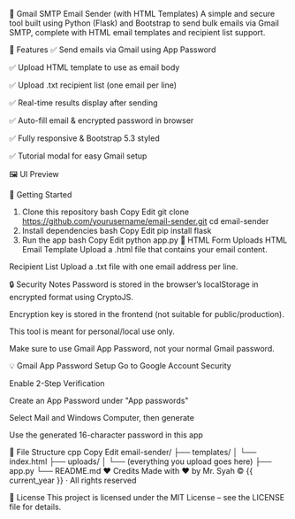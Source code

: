 📧 Gmail SMTP Email Sender (with HTML Templates)
A simple and secure tool built using Python (Flask) and Bootstrap to send bulk emails via Gmail SMTP, complete with HTML email templates and recipient list support.

🧰 Features
✅ Send emails via Gmail using App Password

✅ Upload HTML template to use as email body

✅ Upload .txt recipient list (one email per line)

✅ Real-time results display after sending

✅ Auto-fill email & encrypted password in browser

✅ Fully responsive & Bootstrap 5.3 styled

✅ Tutorial modal for easy Gmail setup

🖼️ UI Preview

🚀 Getting Started
1. Clone this repository
bash
Copy
Edit
git clone https://github.com/yourusername/email-sender.git
cd email-sender
2. Install dependencies
bash
Copy
Edit
pip install flask
3. Run the app
bash
Copy
Edit
python app.py
📂 HTML Form Uploads
HTML Email Template
Upload a .html file that contains your email content.

Recipient List
Upload a .txt file with one email address per line.

🔒 Security Notes
Password is stored in the browser’s localStorage in encrypted format using CryptoJS.

Encryption key is stored in the frontend (not suitable for public/production).

This tool is meant for personal/local use only.

Make sure to use Gmail App Password, not your normal Gmail password.

💡 Gmail App Password Setup
Go to Google Account Security

Enable 2-Step Verification

Create an App Password under "App passwords"

Select Mail and Windows Computer, then generate

Use the generated 16-character password in this app

📁 File Structure
cpp
Copy
Edit
email-sender/
├── templates/
│   └── index.html
├── uploads/
│   └── (everything you upload goes here)
├── app.py
└── README.md
❤️ Credits
Made with ❤️ by Mr. Syah
©️ {{ current_year }} · All rights reserved

📃 License
This project is licensed under the MIT License – see the LICENSE file for details.